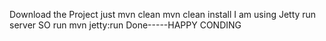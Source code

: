 Download the Project
just mvn clean 
mvn clean install 
I am using Jetty run server
SO run mvn jetty:run
Done-----HAPPY CONDING
